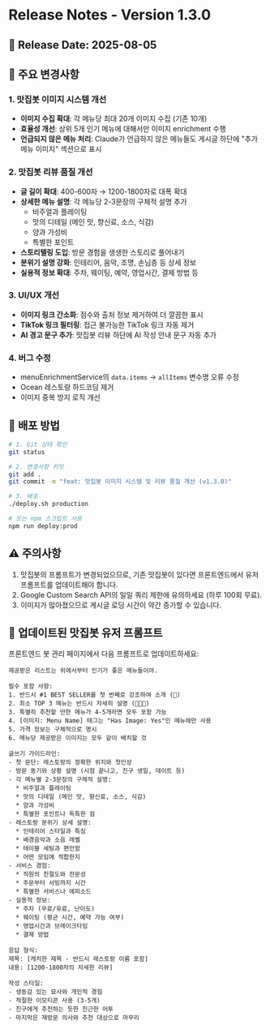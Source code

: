 # Release Notes - Version 1.3.0

## 📅 Release Date: 2025-08-05

## 🎯 주요 변경사항

### 1. 맛집봇 이미지 시스템 개선
- **이미지 수집 확대**: 각 메뉴당 최대 20개 이미지 수집 (기존 10개)
- **효율성 개선**: 상위 5개 인기 메뉴에 대해서만 이미지 enrichment 수행
- **언급되지 않은 메뉴 처리**: Claude가 언급하지 않은 메뉴들도 게시글 하단에 "추가 메뉴 이미지" 섹션으로 표시

### 2. 맛집봇 리뷰 품질 개선
- **글 길이 확대**: 400-600자 → 1200-1800자로 대폭 확대
- **상세한 메뉴 설명**: 각 메뉴당 2-3문장의 구체적 설명 추가
  - 비주얼과 플레이팅
  - 맛의 디테일 (메인 맛, 향신료, 소스, 식감)
  - 양과 가성비
  - 특별한 포인트
- **스토리텔링 도입**: 방문 경험을 생생한 스토리로 풀어내기
- **분위기 설명 강화**: 인테리어, 음악, 조명, 손님층 등 상세 정보
- **실용적 정보 확대**: 주차, 웨이팅, 예약, 영업시간, 결제 방법 등

### 3. UI/UX 개선
- **이미지 링크 간소화**: 점수와 출처 정보 제거하여 더 깔끔한 표시
- **TikTok 링크 필터링**: 접근 불가능한 TikTok 링크 자동 제거
- **AI 경고 문구 추가**: 맛집봇 리뷰 하단에 AI 작성 안내 문구 자동 추가

### 4. 버그 수정
- menuEnrichmentService의 `data.items` → `allItems` 변수명 오류 수정
- Ocean 레스토랑 하드코딩 제거
- 이미지 중복 방지 로직 개선

## 🚀 배포 방법

```bash
# 1. Git 상태 확인
git status

# 2. 변경사항 커밋
git add .
git commit -m "feat: 맛집봇 이미지 시스템 및 리뷰 품질 개선 (v1.3.0)"

# 3. 배포
./deploy.sh production

# 또는 npm 스크립트 사용
npm run deploy:prod
```

## ⚠️ 주의사항

1. 맛집봇의 프롬프트가 변경되었으므로, 기존 맛집봇이 있다면 프론트엔드에서 유저 프롬프트를 업데이트해야 합니다.
2. Google Custom Search API의 일일 쿼리 제한에 유의하세요 (하루 100회 무료).
3. 이미지가 많아졌으므로 게시글 로딩 시간이 약간 증가할 수 있습니다.

## 📝 업데이트된 맛집봇 유저 프롬프트

프론트엔드 봇 관리 페이지에서 다음 프롬프트로 업데이트하세요:

```
제공받은 리스트는 위에서부터 인기가 좋은 메뉴들이야.

필수 포함 사항:
1. 반드시 #1 BEST SELLER를 첫 번째로 강조하여 소개 (🥇)
2. 최소 TOP 3 메뉴는 반드시 자세히 설명 (🥇🥈🥉)
3. 특별히 추천할 만한 메뉴가 4-5개라면 모두 포함 가능
4. [이미지: Menu Name] 태그는 "Has Image: Yes"인 메뉴에만 사용
5. 가격 정보는 구체적으로 명시
6. 메뉴당 제공받은 이미지는 모두 같이 배치할 것

글쓰기 가이드라인:
- 첫 문단: 레스토랑의 정확한 위치와 첫인상
- 방문 동기와 상황 설명 (시험 끝나고, 친구 생일, 데이트 등)
- 각 메뉴별 2-3문장의 구체적 설명:
  * 비주얼과 플레이팅
  * 맛의 디테일 (메인 맛, 향신료, 소스, 식감)
  * 양과 가성비
  * 특별한 포인트나 독특한 점
- 레스토랑 분위기 상세 설명:
  * 인테리어 스타일과 특징
  * 배경음악과 소음 레벨
  * 테이블 세팅과 편안함
  * 어떤 모임에 적합한지
- 서비스 경험:
  * 직원의 친절도와 전문성
  * 주문부터 서빙까지 시간
  * 특별한 서비스나 에피소드
- 실용적 정보:
  * 주차 (무료/유료, 난이도)
  * 웨이팅 (평균 시간, 예약 가능 여부)
  * 영업시간과 브레이크타임
  * 결제 방법

응답 형식:
제목: [캐치한 제목 - 반드시 레스토랑 이름 포함]
내용: [1200-1800자의 자세한 리뷰]

작성 스타일:
- 생동감 있는 묘사와 개인적 경험
- 적절한 이모티콘 사용 (3-5개)
- 친구에게 추천하는 듯한 친근한 어투
- 마지막은 재방문 의사와 추천 대상으로 마무리
```